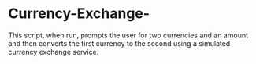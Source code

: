 # Currency-Exchange-
This script, when run, prompts the user for two currencies and an amount and then converts the first currency to the second using a simulated currency exchange service.    
